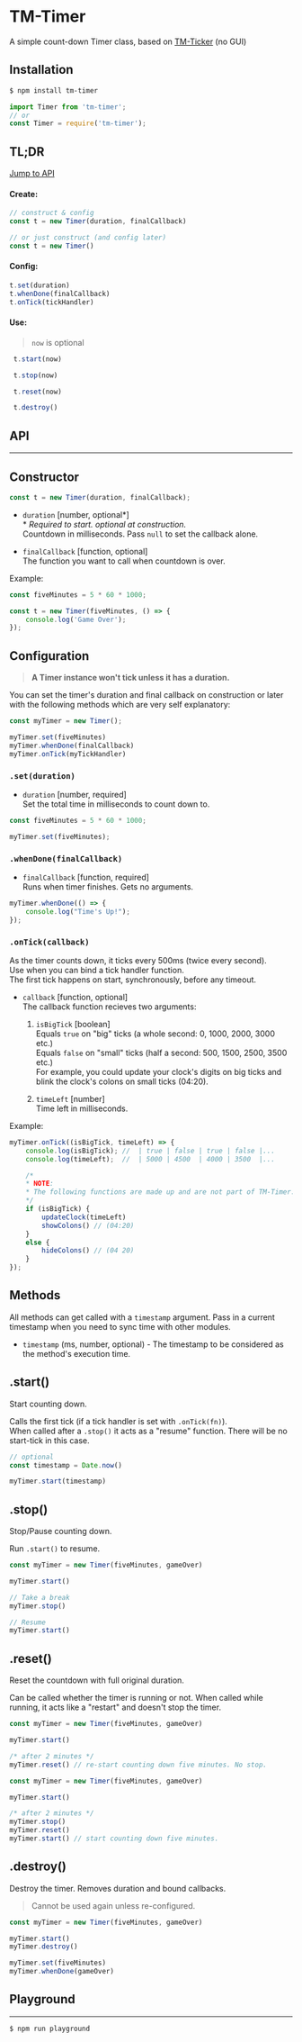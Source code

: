 # TM-Timer
A simple count-down Timer class, based on [TM-Ticker](https://github.com/taitulism/ticker) (no GUI)


## Installation
```sh
$ npm install tm-timer
```
```js
import Timer from 'tm-timer';
// or
const Timer = require('tm-timer');
```


## TL;DR
[Jump to API](#api)

#### Create:
```js
// construct & config
const t = new Timer(duration, finalCallback)

// or just construct (and config later)
const t = new Timer()
```


#### Config:
```js
t.set(duration)
t.whenDone(finalCallback)
t.onTick(tickHandler)
```


#### Use:
> `now` is optional
```js
 t.start(now)
```
```js
 t.stop(now)
```
```js
 t.reset(now)
```
```js
 t.destroy()
```



## API
------

## Constructor
```js 
const t = new Timer(duration, finalCallback);
```
* `duration` [number, optional*]  
\* *Required to start. optional at construction.*  
Countdown in milliseconds. Pass `null` to set the callback alone.

* `finalCallback` [function, optional]  
The function you want to call when countdown is over.

Example:
```js
const fiveMinutes = 5 * 60 * 1000;

const t = new Timer(fiveMinutes, () => {
    console.log('Game Over');
});
```

## Configuration
> **A Timer instance won't tick unless it has a duration.**  

You can set the timer's duration and final callback on construction or later with the following methods which are very self explanatory:

```js
const myTimer = new Timer();

myTimer.set(fiveMinutes)
myTimer.whenDone(finalCallback)
myTimer.onTick(myTickHandler)
```

### **`.set(duration)`**
* `duration` [number, required]  
Set the total time in milliseconds to count down to.

```js
const fiveMinutes = 5 * 60 * 1000;

myTimer.set(fiveMinutes);
```

### **`.whenDone(finalCallback)`**
* `finalCallback` [function, required]  
Runs when timer finishes. Gets no arguments.

```js
myTimer.whenDone(() => {
    console.log("Time's Up!");
});
```

### **`.onTick(callback)`**
As the timer counts down, it ticks every 500ms (twice every second).  
Use when you can bind a tick handler function.  
The first tick happens on start, synchronously, before any timeout.  
* `callback` [function, optional]  
The callback function recieves two arguments:
    1. `isBigTick` [boolean]  
        Equals `true` on "big" ticks (a whole second: 0, 1000, 2000, 3000 etc.)  
        Equals `false` on "small" ticks (half a second: 500, 1500, 2500, 3500 etc.)  
        For example, you could update your clock's digits on big ticks and blink the clock's colons on small ticks (04:20).

    2. `timeLeft` [number]  
    Time left in milliseconds.

Example:    
```js
myTimer.onTick((isBigTick, timeLeft) => {
    console.log(isBigTick); //  | true | false | true | false |...
    console.log(timeLeft);  //  | 5000 | 4500  | 4000 | 3500  |...

    /*
    * NOTE:
    * The following functions are made up and are not part of TM-Timer.
    */
    if (isBigTick) {
        updateClock(timeLeft)
        showColons() // (04:20)
    }
    else {
        hideColons() // (04 20)
    }
});
```


## Methods
All methods can get called with a `timestamp` argument. Pass in a current timestamp when you need to sync time with other modules.

* `timestamp` (ms, number, optional) - The timestamp to be considered as the method's execution time.

## .start()
Start counting down.

Calls the first tick (if a tick handler is set with `.onTick(fn)`).  
When called after a `.stop()` it acts as a "resume" function. There will be no start-tick in this case. 
```js
// optional
const timestamp = Date.now()

myTimer.start(timestamp)
```


## .stop()
Stop/Pause counting down.

Run `.start()` to resume.

```js
const myTimer = new Timer(fiveMinutes, gameOver)

myTimer.start()

// Take a break
myTimer.stop()

// Resume
myTimer.start()
```


## .reset()
Reset the countdown with full original duration.

Can be called whether the timer is running or not. When called while running, it acts like a "restart" and doesn't stop the timer.

```js
const myTimer = new Timer(fiveMinutes, gameOver)

myTimer.start()

/* after 2 minutes */
myTimer.reset() // re-start counting down five minutes. No stop.
```

```js
const myTimer = new Timer(fiveMinutes, gameOver)

myTimer.start()

/* after 2 minutes */
myTimer.stop()
myTimer.reset()
myTimer.start() // start counting down five minutes.
```

## .destroy()
Destroy the timer. Removes duration and bound callbacks.  

>Cannot be used again unless re-configured.

```js
const myTimer = new Timer(fiveMinutes, gameOver)

myTimer.start()
myTimer.destroy()

myTimer.set(fiveMinutes)
myTimer.whenDone(gameOver)
```

## Playground
-------------
```sh
$ npm run playground
```
